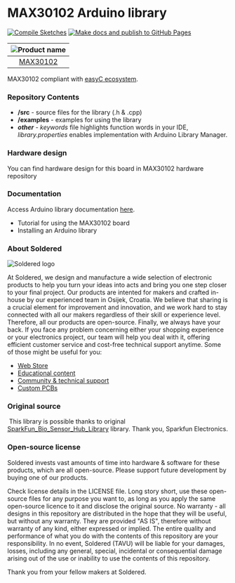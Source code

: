 # MAX30102 Arduino library

[![Compile Sketches](http://github-actions.40ants.com/e-radionicacom/Soldered-MAX30102-Heart-Rate-Arduino-Library/matrix.svg?branch=dev&only=Compile%20Sketches)](https://github.com/e-radionicacom/Soldered-MAX30102-Heart-Rate-Arduino-Library/actions/workflows/compile_test.yml)
[![Make docs and publish to GitHub Pages](https://github.com/e-radionicacom/Soldered-MAX30102-Heart-Rate-Arduino-Library/actions/workflows/make_docs.yml/badge.svg?branch=dev)](https://github.com/e-radionicacom/Soldered-MAX30102-Heart-Rate-Arduino-Library/actions/workflows/make_docs.yml)

| ![Product name](https://upload.wikimedia.org/wikipedia/commons/8/8f/Example_image.svg) |
| :---------------------------------------------------------------------------------------------: |
| [MAX30102](https://www.solde.red/333137)                                                            |

MAX30102 compliant with [easyC ecosystem](https://www.soldered.com/easyC). 

### Repository Contents
- **/src** - source files for the library (.h & .cpp)
- **/examples** - examples for using the library
- ***other*** - *keywords* file highlights function words in your IDE, *library.properties* enables implementation with Arduino Library Manager.

### Hardware design
You can find hardware design for this board in MAX30102 hardware repository

### Documentation

Access Arduino library documentation [here](https://e-radionicacom.github.io/Soldered-MAX30102-Heart-Rate-Arduino-Library/).

- Tutorial for using the MAX30102 board
- Installing an Arduino library

### About Soldered
![Soldered logo](https://raw.githubusercontent.com/e-radionicacom/Soldered-MAX30102-Heart-Rate-Arduino-Library/dev/extras/Logo%20horizontal-2.svg)

At Soldered, we design and manufacture a wide selection of electronic products to help you turn your ideas into acts and bring you one step closer to your final project. Our products are intented for makers and crafted in-house by our experienced team in Osijek, Croatia. We believe that sharing is a crucial element for improvement and innovation, and we work hard to stay connected with all our makers regardless of their skill or experience level. Therefore, all our products are open-source. Finally, we always have your back. If you face any problem concerning either your shopping experience or your electronics project, our team will help you deal with it, offering efficient customer service and cost-free technical support anytime. Some of those might be useful for you:

- [Web Store](https://www.soldered.com)
- [Educational content](https://learn.soldered.com)
- [Community & technical support](https://community.soldered.com)
- [Custom PCBs](https://pcb.soldered.com)


### Original source
​
This library is possible thanks to original [SparkFun_Bio_Sensor_Hub_Library](https://github.com/sparkfun/SparkFun_Bio_Sensor_Hub_Library) library. Thank you, Sparkfun Electronics. 


### Open-source license
Soldered invests vast amounts of time into hardware & software for these products, which are all open-source. Please support future development by buying one of our products. 

Check license details in the LICENSE file. Long story short, use these open-source files for any purpose you want to, as long as you apply the same open-source licence to it and disclose the original source. No warranty - all designs in this repository are distributed in the hope that they will be useful, but without any warranty. They are provided "AS IS", therefore without warranty of any kind, either expressed or implied. The entire quality and performance of what you do with the contents of this repository are your responsibility. In no event, Soldered (TAVU) will be liable for your damages, losses, including any general, special, incidental or consequential damage arising out of the use or inability to use the contents of this repository. 

Thank you from your fellow makers at Soldered.

